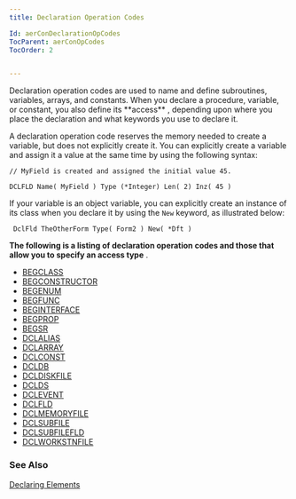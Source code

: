 ```yaml
---
title: Declaration Operation Codes

Id: aerConDeclarationOpCodes
TocParent: aerConOpCodes
TocOrder: 2


---
```


<p> Declaration operation codes are used to name and define subroutines, variables, arrays, and constants. When you declare a procedure, variable, or constant, you also define its **access** , depending upon where you place the declaration and what keywords you use to declare it. 

A declaration operation code reserves the memory needed to create a variable, but does not explicitly create it. You can explicitly create a variable and assign it a value at the same time by using the following syntax: 

```
// MyField is created and assigned the initial value 45.
```
        
```
DCLFLD Name( MyField ) Type (*Integer) Len( 2) Inz( 45 )  
```

If your variable is an object variable, you can explicitly create an instance of its class when you declare it by using the ```New``` keyword, as illustrated below: 

```
 DclFld TheOtherForm Type( Form2 ) New( *Dft )
```

**The following is a listing of declaration operation codes and those that allow you to specify an access type** . 

- [BEGCLASS](BEGCLASS.html)
- [BEGCONSTRUCTOR](BEGCONSTRUCTOR.html)
- [BEGENUM](BEGENUM.html)
- [BEGFUNC](BEGFUNC.html)
- [BEGINTERFACE](BEGINTERFACE.html)
- [BEGPROP](BEGPROP.html)
- [BEGSR](BEGSR.html)
- [DCLALIAS](DCLALIAS.html)
- [DCLARRAY](DCLARRAY.html)
- [DCLCONST](DCLCONST.html)
- [DCLDB](DCLDB.html)
- [DCLDISKFILE](DCLDISKFILE.html)
- [DCLDS](DCLDS.html)
- [DCLEVENT](DCLEVENT.html)
- [DCLFLD](DCLFLD.html)
- [DCLMEMORYFILE ](DCLMEMORYFILE.html)
- [DCLSUBFILE](DCLSUBFILE.html)
- [DCLSUBFILEFLD ](DCLSUBFILEFLD.html)
- [DCLWORKSTNFILE](DCLWORKSTNFILE.html)

### See Also
[Declaring Elements](ecrConDeclaredElements.html) 
